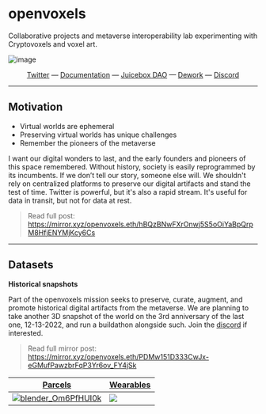 # openvoxels

Collaborative projects and metaverse interoperability lab experimenting with Cryptovoxels and voxel art.

![image](https://user-images.githubusercontent.com/32600939/192132690-b2223965-841b-44ca-a972-406278c40016.png)
<div align="center">
  <a href="https://twitter.com/openvoxels">Twitter</a>
  &mdash;
  <a href="https://hackmd.io/@XR/voxels">Documentation</a>
  &mdash;
  <a href="https://juicebox.money/@openvoxels">Juicebox DAO</a>
  &mdash;
  <a href="https://app.dework.xyz/m3/openvoxels">Dework</a>
  &mdash;
  <a href="https://discord.gg/m3org">Discord</a>
</div>

---

## Motivation

- Virtual worlds are ephemeral
- Preserving virtual worlds has unique challenges
- Remember the pioneers of the metaverse

I want our digital wonders to last, and the early founders and pioneers of this space remembered. Without history, society is easily reprogrammed by its incumbents. If we don’t tell our story, someone else will. We shouldn't rely on centralized platforms to preserve our digital artifacts and stand the test of time. Twitter is powerful, but it's also a rapid stream. It's useful for data in transit, but not for data at rest.

> Read full post: https://mirror.xyz/openvoxels.eth/hBQzBNwFXrOnwj5S5oOiYaBpQrpM8HfjENYMjKcy6Cs


---

## Datasets

**Historical snapshots**

Part of the openvoxels mission seeks to preserve, curate, augment, and promote historical digital artifacts from the metaverse. We are planning to take another 3D snapshot of the world on the 3rd anniversary of the last one, 12-13-2022, and run a buildathon alongside such. Join the [discord](https://discord.gg/m3org) if interested.

> Read full mirror post: https://mirror.xyz/openvoxels.eth/PDMw151D333CwJx-eGMufPawzbrFqP3Yr6ov_FY4jSk

| [Parcels](https://github.com/madjin/Cryptovoxels-snapshots) | [Wearables](https://github.com/M3-org/cryptovoxels-wearables) |
| --- | --------- |
| [![blender_Om6PfHUI0k](https://user-images.githubusercontent.com/32600939/200194527-c628dfd4-fb61-44da-acfb-1db1dab03014.png)](https://github.com/madjin/Cryptovoxels-snapshots) | [![](https://i.imgur.com/9n9cLpt.png)](https://github.com/M3-org/cryptovoxels-wearables) |

